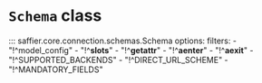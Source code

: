 # **`Schema`** class


::: saffier.core.connection.schemas.Schema
    options:
        filters:
        - "!^model_config"
        - "!^__slots__"
        - "!^__getattr__"
        - "!^__aenter__"
        - "!^__aexit__"
        - "!^SUPPORTED_BACKENDS"
        - "!^DIRECT_URL_SCHEME"
        - "!^MANDATORY_FIELDS"
